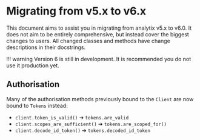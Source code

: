 # Migrating from v5.x to v6.x

This document aims to assist you in migrating from analytix v5.x to v6.0.
It does not aim to be entirely comprehensive, but instead cover the biggest changes to users.
All changed classes and methods have change descriptions in their docstrings.

!!! warning
    Version 6 is still in development.
    It is recommended you do not use it production yet.

## Authorisation

Many of the authorisation methods previously bound to the `Client` are now bound to `Tokens` instead:

* `client.token_is_valid()` ➔ `tokens.are_valid`
* `client.scopes_are_sufficient()` ➔ `tokens.are_scoped_for()`
* `client.decode_id_token()` ➔ `tokens.decoded_id_token`
